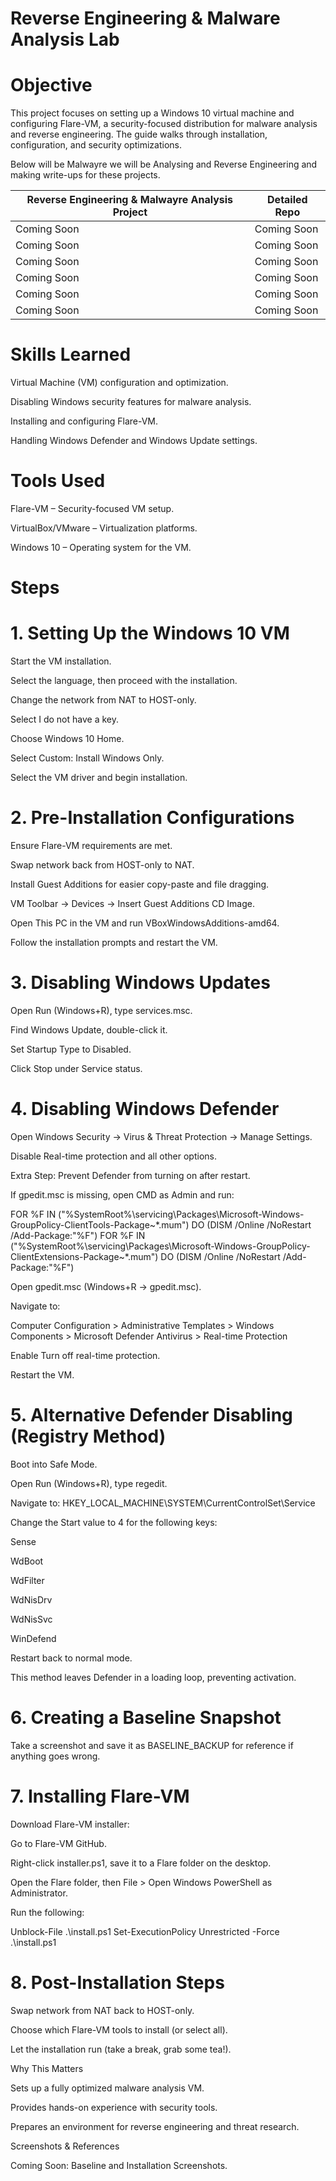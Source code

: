 # Reverse Engineering & Malware Analysis Lab

# Objective

This project focuses on setting up a Windows 10 virtual machine and configuring Flare-VM, a security-focused distribution for malware analysis and reverse engineering. The guide walks through installation, configuration, and security optimizations.

Below will be Malwayre we will be Analysing and Reverse Engineering and making write-ups for these projects.


| Reverse Engineering & Malwayre Analysis Project                                      | Detailed Repo        |
|-----------------------------------------------|----------------------------|
| Coming Soon         | Coming Soon|
| Coming Soon  | Coming Soon|
| Coming Soon         | Coming Soon  |
| Coming Soon        | Coming Soon  |
| Coming Soon                   | Coming Soon  |
| Coming Soon   |Coming Soon  |

# Skills Learned

Virtual Machine (VM) configuration and optimization.

Disabling Windows security features for malware analysis.

Installing and configuring Flare-VM.

Handling Windows Defender and Windows Update settings.

# Tools Used

Flare-VM – Security-focused VM setup.

VirtualBox/VMware – Virtualization platforms.

Windows 10 – Operating system for the VM.

# Steps

# 1. Setting Up the Windows 10 VM

Start the VM installation.

Select the language, then proceed with the installation.

Change the network from NAT to HOST-only.

Select I do not have a key.

Choose Windows 10 Home.

Select Custom: Install Windows Only.

Select the VM driver and begin installation.

# 2. Pre-Installation Configurations

Ensure Flare-VM requirements are met.

Swap network back from HOST-only to NAT.

Install Guest Additions for easier copy-paste and file dragging.

VM Toolbar → Devices → Insert Guest Additions CD Image.

Open This PC in the VM and run VBoxWindowsAdditions-amd64.

Follow the installation prompts and restart the VM.

# 3. Disabling Windows Updates

Open Run (Windows+R), type services.msc.

Find Windows Update, double-click it.

Set Startup Type to Disabled.

Click Stop under Service status.

# 4. Disabling Windows Defender

Open Windows Security → Virus & Threat Protection → Manage Settings.

Disable Real-time protection and all other options.

Extra Step: Prevent Defender from turning on after restart.

If gpedit.msc is missing, open CMD as Admin and run:

FOR %F IN ("%SystemRoot%\servicing\Packages\Microsoft-Windows-GroupPolicy-ClientTools-Package~*.mum") DO (DISM /Online /NoRestart /Add-Package:"%F")
FOR %F IN ("%SystemRoot%\servicing\Packages\Microsoft-Windows-GroupPolicy-ClientExtensions-Package~*.mum") DO (DISM /Online /NoRestart /Add-Package:"%F")

Open gpedit.msc (Windows+R → gpedit.msc).

Navigate to:

Computer Configuration > Administrative Templates > Windows Components > Microsoft Defender Antivirus > Real-time Protection

Enable Turn off real-time protection.

Restart the VM.

# 5. Alternative Defender Disabling (Registry Method)

Boot into Safe Mode.

Open Run (Windows+R), type regedit.

Navigate to:
HKEY_LOCAL_MACHINE\SYSTEM\CurrentControlSet\Service

Change the Start value to 4 for the following keys:

Sense

WdBoot

WdFilter

WdNisDrv

WdNisSvc

WinDefend

Restart back to normal mode.

This method leaves Defender in a loading loop, preventing activation.

# 6. Creating a Baseline Snapshot

Take a screenshot and save it as BASELINE_BACKUP for reference if anything goes wrong.

# 7. Installing Flare-VM

Download Flare-VM installer:

Go to Flare-VM GitHub.

Right-click installer.ps1, save it to a Flare folder on the desktop.

Open the Flare folder, then File > Open Windows PowerShell as Administrator.

Run the following:

Unblock-File .\install.ps1
Set-ExecutionPolicy Unrestricted -Force
.\install.ps1

# 8. Post-Installation Steps

Swap network from NAT back to HOST-only.

Choose which Flare-VM tools to install (or select all).

Let the installation run (take a break, grab some tea!).

Why This Matters

Sets up a fully optimized malware analysis VM.

Provides hands-on experience with security tools.

Prepares an environment for reverse engineering and threat research.

Screenshots & References

Coming Soon: Baseline and Installation Screenshots.
